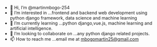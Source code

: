 - 👋 Hi, I’m @martinmbogo-254
- 👀 I’m interested in ...frontend and backend web development using python django framework, data science and machine learning
- 🌱 I’m currently learning ...python django,vue.js, machine learning and artificial intelligence.
- 💞️ I’m looking to collaborate on ...any python django related projects.
- 📫 How to reach me ...email me at mbogomartin25@gmail.com

<!---
martinmbogo-254/martinmbogo-254 is a ✨ special ✨ repository because its `README.md` (this file) appears on your GitHub profile.
You can click the Preview link to take a look at your changes.
--->
